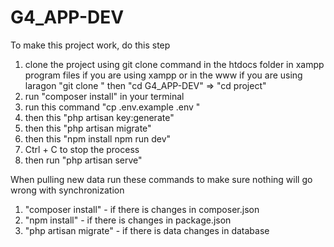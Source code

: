 # G4_APP-DEV

To make this project work, do this step

1. clone the project using git clone command in the htdocs folder in xampp program files if you are using xampp or in the www if you are using laragon
    "git clone <url>"
    then "cd G4_APP-DEV" => "cd project"
2. run "composer install" in your terminal
3. run this command "cp .env.example .env "
4. then this "php artisan key:generate"
5. then this "php artisan migrate"
6. then this "npm install
npm run dev"
7. Ctrl + C to stop the process
8. then run "php artisan serve"

When pulling new data run these commands to make sure nothing will go wrong with synchronization

1. "composer install" - if there is changes in composer.json
2. "npm install" - if there is changes in package.json
3. "php artisan migrate" - if there is data changes in database
